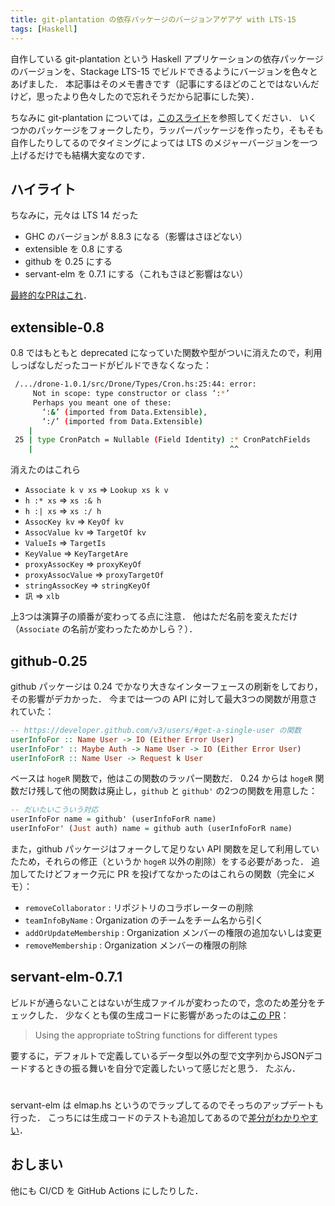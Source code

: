 ```yaml
---
title: git-plantation の依存パッケージのバージョンアゲアゲ with LTS-15
tags: [Haskell]
---
```


自作している git-plantation という Haskell アプリケーションの依存パッケージのバージョンを、Stackage LTS-15 でビルドできるようにバージョンを色々とあげました．
本記事はそのメモ書きです（記事にするほどのことではないんだけど，思ったより色々したので忘れそうだから記事にした笑）．

ちなみに git-plantation については，[このスライド](https://www.slideshare.net/noob00/haskell-191796924)を参照してください．
いくつかのパッケージをフォークしたり，ラッパーパッケージを作ったり，そもそも自作したりしてるのでタイミングによっては LTS のメジャーバージョンを一つ上げるだけでも結構大変なのです．

## ハイライト

ちなみに，元々は LTS 14 だった

- GHC のバージョンが 8.8.3 になる（影響はさほどない）
- extensible を 0.8 にする
- github を 0.25 にする
- servant-elm を 0.7.1 にする（これもさほど影響はない）

[最終的なPRはこれ](https://github.com/matsubara0507/git-plantation/pull/58)．

## extensible-0.8

0.8 ではもともと deprecated になっていた関数や型がついに消えたので，利用しっぱなしだったコードがビルドできなくなった：

```sh
 /.../drone-1.0.1/src/Drone/Types/Cron.hs:25:44: error:
     Not in scope: type constructor or class ‘:*’
     Perhaps you meant one of these:
       ‘:&’ (imported from Data.Extensible),
       ‘:/’ (imported from Data.Extensible)
    |                  
 25 | type CronPatch = Nullable (Field Identity) :* CronPatchFields
    |                                            ^^
```

消えたのはこれら

- `Associate k v xs` => `Lookup xs k v`
- `h :* xs` => `xs :& h`
- `h :| xs` => `xs :/ h`
- `AssocKey kv` => `KeyOf kv`
- `AssocValue kv` => `TargetOf kv`
- `ValueIs` => `TargetIs`
- `KeyValue` => `KeyTargetAre`
- `proxyAssocKey` => `proxyKeyOf`
- `proxyAssocValue` => `proxyTargetOf`
- `stringAssocKey` => `stringKeyOf`
- `訊` => `xlb`

上3つは演算子の順番が変わってる点に注意．
他はただ名前を変えただけ（`Associate` の名前が変わったためかしら？）．

## github-0.25

github パッケージは 0.24 でかなり大きなインターフェースの刷新をしており，その影響がデカかった．
今までは一つの API に対して最大3つの関数が用意されていた：

```haskell
-- https://developer.github.com/v3/users/#get-a-single-user の関数
userInfoFor :: Name User -> IO (Either Error User)
userInfoFor' :: Maybe Auth -> Name User -> IO (Either Error User)
userInfoForR :: Name User -> Request k User
```

ベースは `hogeR` 関数で，他はこの関数のラッパー関数だ．
0.24 からは `hogeR` 関数だけ残して他の関数は廃止し，`github` と `github'` の2つの関数を用意した：

```Haskell
-- だいたいこういう対応
userInfoFor name = github' (userInfoForR name)
userInfoFor' (Just auth) name = github auth (userInfoForR name)
```

また，github パッケージはフォークして足りない API 関数を足して利用していたため，それらの修正（というか `hogeR` 以外の削除）をする必要があった．
追加してたけどフォーク元に PR を投げてなかったのはこれらの関数（完全にメモ）：

- `removeCollaborator` : リポジトリのコラボレーターの削除
- `teamInfoByName` : Organization のチームをチーム名から引く
- `addOrUpdateMembership` : Organization メンバーの権限の追加ないしは変更
- `removeMembership` : Organization メンバーの権限の削除

## servant-elm-0.7.1

ビルドが通らないことはないが生成ファイルが変わったので，念のため差分をチェックした．
少なくとも僕の生成コードに影響があったのは[この PR](https://github.com/haskell-servant/servant-elm/pull/59)：

> Using the appropriate toString functions for different types

要するに，デフォルトで定義しているデータ型以外の型で文字列からJSONデコードするときの振る舞いを自分で定義したいって感じだと思う．
たぶん．

#

servant-elm は elmap.hs というのでラップしてるのでそっちのアップデートも行った．
こっちには生成コードのテストも追加してあるので[差分がわかりやすい](https://github.com/matsubara0507/elmap.hs/pull/1/files#diff-3e612857d13f467c108121bba96a6232)．

## おしまい

他にも CI/CD を GitHub Actions にしたりした．
